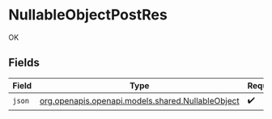 # NullableObjectPostRes

OK


## Fields

| Field                                                                                      | Type                                                                                       | Required                                                                                   | Description                                                                                | Example                                                                                    |
| ------------------------------------------------------------------------------------------ | ------------------------------------------------------------------------------------------ | ------------------------------------------------------------------------------------------ | ------------------------------------------------------------------------------------------ | ------------------------------------------------------------------------------------------ |
| `json`                                                                                     | [org.openapis.openapi.models.shared.NullableObject](../../models/shared/NullableObject.md) | :heavy_check_mark:                                                                         | N/A                                                                                        | <nil>                                                                                      |